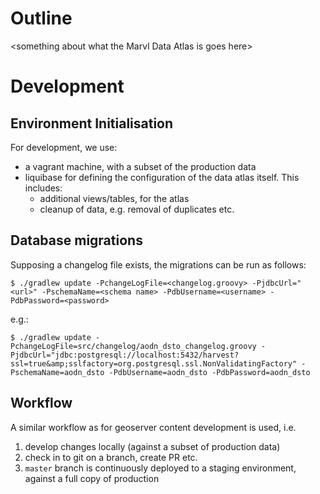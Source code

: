 # Outline
\<something about what the Marvl Data Atlas is goes here\>

# Development

## Environment Initialisation

For development, we use:

* a vagrant machine, with a subset of the production data
* liquibase for defining the configuration of the data atlas itself.  This includes:
  * additional views/tables, for the atlas
  * cleanup of data, e.g. removal of duplicates etc.


## Database migrations

Supposing a changelog file exists, the migrations can be run as follows:

```
$ ./gradlew update -PchangeLogFile=<changelog.groovy> -PjdbcUrl="<url>" -PschemaName=<schema name> -PdbUsername=<username> -PdbPassword=<password>
```

e.g.:
```
$ ./gradlew update -PchangeLogFile=src/changelog/aodn_dsto_changelog.groovy -PjdbcUrl="jdbc:postgresql://localhost:5432/harvest?ssl=true&amp;sslfactory=org.postgresql.ssl.NonValidatingFactory" -PschemaName=aodn_dsto -PdbUsername=aodn_dsto -PdbPassword=aodn_dsto
```

## Workflow

A similar workflow as for geoserver content development is used, i.e.

1. develop changes locally (against a subset of production data)
2. check in to git on a branch, create PR etc.
3. `master` branch is continuously deployed to a staging environment, against a full copy of production  
